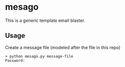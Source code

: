 # mesago

This is a generic template email blaster. 


## Usage

Create a message file (modeled after the file in this repo)

```
> python mesago.py message-file
Password: 
```
